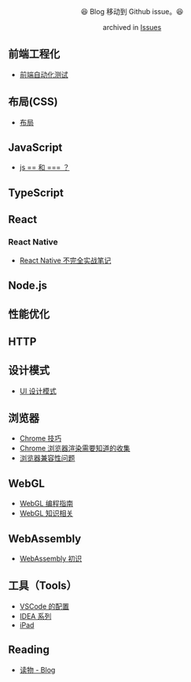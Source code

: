 <p align="center">😆 Blog 移动到 Github issue。😆</p>

<p align="center">archived in <a href="https://github.com/AlvinMi/yuhui.dev/issues">Issues</a> </p>

## 前端工程化

- [前端自动化测试](https://github.com/AlvinMi/yuhui.dev/issues/23)

## 布局(CSS)

- [布局](https://github.com/AlvinMi/yuhui.dev/issues/14)

## JavaScript

- [js == 和 === ？](https://github.com/AlvinMi/yuhui.dev/issues/15)

## TypeScript


## React

### React Native 

- [React Native 不完全实战笔记](https://github.com/AlvinMi/yuhui.dev/issues/17)

## Node.js

## 性能优化

## HTTP

## 设计模式

- [UI 设计模式]()

## 浏览器 

- [Chrome 技巧](https://github.com/AlvinMi/yuhui.dev/issues/24)
- [Chrome 浏览器渲染需要知道的收集]()
- [浏览器兼容性问题]()

## WebGL

- [WebGL 编程指南](https://github.com/AlvinMi/yuhui.dev/issues/4)
- [WebGL 知识相关](https://github.com/AlvinMi/yuhui.dev/issues/7)

## WebAssembly

- [WebAssembly 初识](https://github.com/AlvinMi/yuhui.dev/issues/10)

## 工具（Tools）

- [VSCode 的配置]()
- [IDEA 系列](https://github.com/AlvinMi/yuhui.dev/issues/6)
- [iPad](https://github.com/AlvinMi/yuhui.dev/issues/16)

## Reading

- [读物 - Blog](https://github.com/AlvinMi/yuhui.dev/issues/1)
